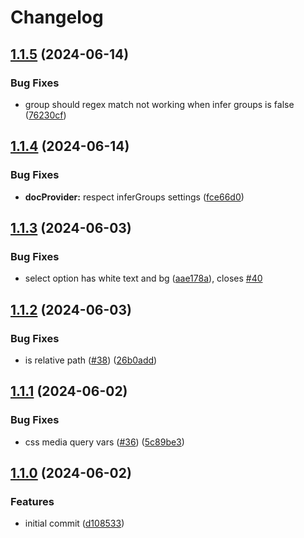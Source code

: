 # Changelog

## [1.1.5](https://github.com/flexydox/flexydox/compare/cli@v1.1.4...cli@v1.1.5) (2024-06-14)


### Bug Fixes

* group should regex match not working when infer groups is false ([76230cf](https://github.com/flexydox/flexydox/commit/76230cf854d1e4d4ad4c0ffad8473902ea9100c0))

## [1.1.4](https://github.com/flexydox/flexydox/compare/cli@v1.1.3...cli@v1.1.4) (2024-06-14)


### Bug Fixes

* **docProvider:** respect inferGroups settings ([fce66d0](https://github.com/flexydox/flexydox/commit/fce66d0ed4ef2baf0df91e31deca4a80e13cf41f))

## [1.1.3](https://github.com/flexydox/flexydox/compare/cli@v1.1.2...cli@v1.1.3) (2024-06-03)


### Bug Fixes

* select option has white text and bg ([aae178a](https://github.com/flexydox/flexydox/commit/aae178aacfa2decdb9c1f34c7fc2058b85451fea)), closes [#40](https://github.com/flexydox/flexydox/issues/40)

## [1.1.2](https://github.com/flexydox/flexydox/compare/cli@v1.1.1...cli@v1.1.2) (2024-06-03)


### Bug Fixes

* is relative path ([#38](https://github.com/flexydox/flexydox/issues/38)) ([26b0add](https://github.com/flexydox/flexydox/commit/26b0addcfcbd8239a1becd1ebf831017fe91fa16))

## [1.1.1](https://github.com/flexydox/flexydox/compare/cli@v1.1.0...cli@v1.1.1) (2024-06-02)


### Bug Fixes

* css media query vars ([#36](https://github.com/flexydox/flexydox/issues/36)) ([5c89be3](https://github.com/flexydox/flexydox/commit/5c89be3e673c10db30abf39084b8bdd6040060b1))

## [1.1.0](https://github.com/flexydox/flexydox/compare/cli-v1.0.0...cli@v1.1.0) (2024-06-02)


### Features

* initial commit ([d108533](https://github.com/flexydox/flexydox/commit/d10853321ddf363343075e41b174d57eb90aada5))
